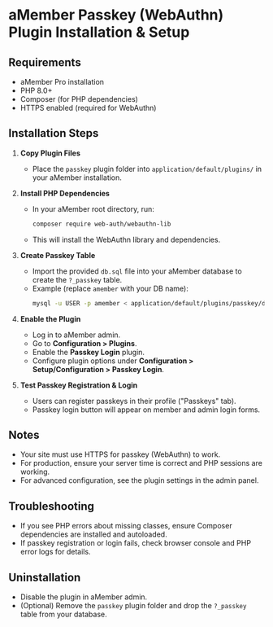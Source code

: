 # aMember Passkey (WebAuthn) Plugin Installation & Setup

## Requirements
- aMember Pro installation
- PHP 8.0+
- Composer (for PHP dependencies)
- HTTPS enabled (required for WebAuthn)

## Installation Steps

1. **Copy Plugin Files**
   - Place the `passkey` plugin folder into `application/default/plugins/` in your aMember installation.

2. **Install PHP Dependencies**
   - In your aMember root directory, run:
     ```bash
     composer require web-auth/webauthn-lib
     ```
   - This will install the WebAuthn library and dependencies.

3. **Create Passkey Table**
   - Import the provided `db.sql` file into your aMember database to create the `?_passkey` table.
   - Example (replace `amember` with your DB name):
     ```bash
     mysql -u USER -p amember < application/default/plugins/passkey/db.sql
     ```

4. **Enable the Plugin**
   - Log in to aMember admin.
   - Go to **Configuration > Plugins**.
   - Enable the **Passkey Login** plugin.
   - Configure plugin options under **Configuration > Setup/Configuration > Passkey Login**.

5. **Test Passkey Registration & Login**
   - Users can register passkeys in their profile ("Passkeys" tab).
   - Passkey login button will appear on member and admin login forms.

## Notes
- Your site must use HTTPS for passkey (WebAuthn) to work.
- For production, ensure your server time is correct and PHP sessions are working.
- For advanced configuration, see the plugin settings in the admin panel.

## Troubleshooting
- If you see PHP errors about missing classes, ensure Composer dependencies are installed and autoloaded.
- If passkey registration or login fails, check browser console and PHP error logs for details.

## Uninstallation
- Disable the plugin in aMember admin.
- (Optional) Remove the `passkey` plugin folder and drop the `?_passkey` table from your database.
